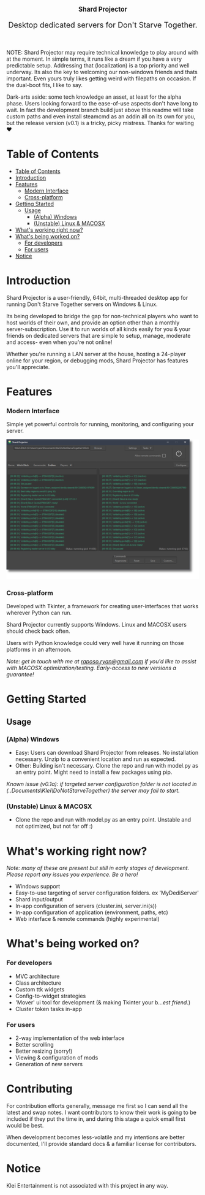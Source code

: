    
<p align="center" style="font-size: 120%"> <b>Shard Projector</b>
</p>
<p align="center" style="font-size: 140%"> Desktop dedicated servers for Don't Starve Together. 
</p>
<br>

NOTE: Shard Projector may require technical knowledge to play around with at the moment. In simple terms, it runs like a dream if you have a very predictable setup. Addressing that (localization) is a top priority and well underway. Its also the key to welcoming our non-windows friends and thats important. Even yours truly likes getting weird with filepaths on occasion. If the dual-boot fits, I like to say.

Dark-arts aside: some tech knowledge an asset, at least for the alpha phase. Users looking forward to the ease-of-use aspects don't have long to wait. In fact the development branch build just above this readme will take custom paths and even install steamcmd as an addin all on its own for you, but the release version (v0.1) is a tricky, picky mistress. Thanks for waiting ❤

# Table of Contents

- [Table of Contents](#table-of-contents)
- [Introduction](#introduction)
- [Features](#features)
    - [Modern Interface](#modern-interface)
    - [Cross-platform](#cross-platform)
- [Getting Started](#getting-started)
  - [Usage](#usage)
    - [(Alpha) Windows](#alpha-windows)
    - [(Unstable) Linux & MACOSX](#unstable-linux--macosx)
- [What's working right now?](#whats-working-right-now)
- [What's being worked on?](#whats-being-worked-on)
    - [For developers](#for-developers)
    - [For users](#for-users)
- [Notice](#notice)
  
# Introduction

Shard Projector is a user-friendly, 64bit, multi-threaded desktop app for running Don't Starve Together servers on Windows & Linux. 

Its being developed to bridge the gap for non-technical players who want to host worlds of their own, and provide an option other than a monthly server-subscription. Use it to run worlds of all kinds easily for you & your friends on dedicated servers that are simple to setup, manage, moderate and access- even when you're not online!

Whether you're running a LAN server at the house, hosting a 24-player online for your region, or debugging mods, Shard Projector has features you'll appreciate.

# Features

### Modern Interface

Simple yet powerful controls for running, monitoring, and configuring your server.

![Shard Projector](img/sp-running-preview.png)

### Cross-platform

Developed with Tkinter, a framework for creating user-interfaces that works wherever Python can run.

Shard Projector currently supports Windows. Linux and MACOSX users should check back often. 

Users with Python knowledge could very well have it running on those platforms in an afternoon. 

*Note: get in touch with me at raposo.ryan@gmail.com if you'd like to assist with MACOSX optimization/testing. Early-access to new versions a guarantee!*

# Getting Started

## Usage

### (Alpha) Windows

- Easy: Users can download Shard Projector from releases. No installation necessary. Unzip to a convenient location and run as expected. 
- Other: Building isn't necessary. Clone the repo and run with model.py as an entry point. Might need to install a few packages using pip.

*Known issue (v0.1a): if targeted server configuration folder is not located in (..Documents\Klei\DoNotStarveTogether) the server may fail to start.*

### (Unstable) Linux & MACOSX

- Clone the repo and run with model.py as an entry point. Unstable and not optimized, but not far off :) 

# What's working right now?

*Note: many of these are present but still in early stages of development. Please report any issues you experience. Be a hero!* 

- Windows support
- Easy-to-use targeting of server configuration folders. ex 'MyDediServer'
- Shard input/output
- In-app configuration of servers (cluster.ini, server.ini(s))
- In-app configuration of application (environment, paths, etc) 
- Web interface & remote commands (highly experimental)

# What's being worked on?

### For developers
- MVC architecture
- Class architecture
- Custom ttk widgets
- Config-to-widget strategies
- 'Mover' ui tool for development (& making Tkinter your b...*est friend*.)
- Cluster token tasks in-app

### For users
- 2-way implementation of the web interface
- Better scrolling
- Better resizing (sorry!)
- Viewing & configuration of mods
- Generation of new servers

# Contributing 

For contribution efforts generally, message me first so I can send all the latest and swap notes. I want contributors to know their work is going to be included if they put the time in, and during this stage a quick email first would be best.

When development becomes less-volatile and my intentions are better documented, I'll provide standard docs & a familiar license for contributors. 

# Notice

Klei Entertainment is not associated with this project in any way. 
